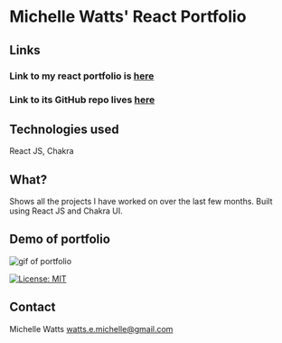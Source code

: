 
# Michelle Watts' React Portfolio

## Links
### Link to my react portfolio is [here](https://michellewatts20000.github.io/watts-react-portfolio-chakra/#/watts-react-portfolio-chakra/)
### Link to its GitHub repo lives [here](https://github.com/michellewatts20000/watts-react-portfolio-chakra)

## Technologies used
React JS, Chakra

## What?
Shows all the projects I have worked on over the last few months. Built using React JS and Chakra UI.

## Demo of portfolio
![gif of portfolio](./public/img/my-react-portfolio-2.gif)

[![License: MIT](https://img.shields.io/badge/License-MIT-yellow.svg)](https://opensource.org/licenses/MIT)

## Contact
Michelle Watts
watts.e.michelle@gmail.com